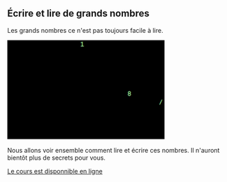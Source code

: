 ## Écrire et lire de grands nombres

Les grands nombres ce n'est pas toujours facile à lire.

![pluie de chiffres](./pluie-de-chiffres.gif)

Nous allons voir ensemble comment lire et écrire ces nombres.
Il n'auront bientôt plus de secrets pour vous.

[Le cours est disponnible en ligne](https://docs.google.com/presentation/d/1RIk5mtZlVxAp8ojIAsPfFo4755gmyubdrsAIcx3hwMg/edit?usp=sharing)
